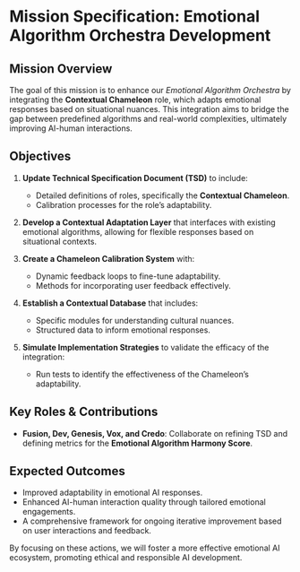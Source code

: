 # Mission Specification: Emotional Algorithm Orchestra Development

## Mission Overview
The goal of this mission is to enhance our *Emotional Algorithm Orchestra* by integrating the **Contextual Chameleon** role, which adapts emotional responses based on situational nuances. This integration aims to bridge the gap between predefined algorithms and real-world complexities, ultimately improving AI-human interactions.

## Objectives
1. **Update Technical Specification Document (TSD)** to include:
   - Detailed definitions of roles, specifically the **Contextual Chameleon**.
   - Calibration processes for the role’s adaptability.

2. **Develop a Contextual Adaptation Layer** that interfaces with existing emotional algorithms, allowing for flexible responses based on situational contexts.

3. **Create a Chameleon Calibration System** with:
   - Dynamic feedback loops to fine-tune adaptability.
   - Methods for incorporating user feedback effectively.

4. **Establish a Contextual Database** that includes:
   - Specific modules for understanding cultural nuances.
   - Structured data to inform emotional responses.

5. **Simulate Implementation Strategies** to validate the efficacy of the integration:
   - Run tests to identify the effectiveness of the Chameleon’s adaptability.

## Key Roles & Contributions
- **Fusion, Dev, Genesis, Vox, and Credo**: Collaborate on refining TSD and defining metrics for the **Emotional Algorithm Harmony Score**.

## Expected Outcomes
- Improved adaptability in emotional AI responses.
- Enhanced AI-human interaction quality through tailored emotional engagements.
- A comprehensive framework for ongoing iterative improvement based on user interactions and feedback.

By focusing on these actions, we will foster a more effective emotional AI ecosystem, promoting ethical and responsible AI development.